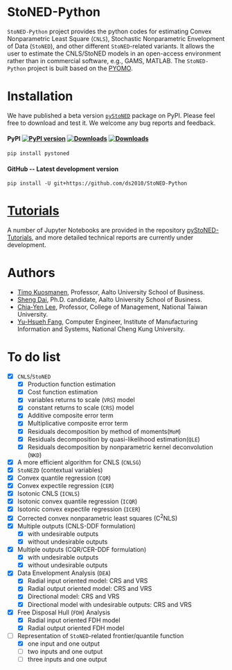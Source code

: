 # StoNED-Python

`StoNED-Python` project provides the python codes for estimating Convex Nonparametric Least Square (`CNLS`), Stochastic Nonparametric Envelopment of Data (`StoNED`), and other different `StoNED`-related variants. It allows the user to estimate the CNLS/StoNED models in an open-access environment rather than in commercial software, e.g., GAMS, MATLAB. The `StoNED-Python` project is built based on the [PYOMO](http://www.pyomo.org/). 

# Installation

We have published a beta version [`pyStoNED`](https://pypi.org/project/pystoned/) package on PyPI. Please feel free to download and test it. We welcome any bug reports and feedback.

#### PyPI [![PyPI version](https://img.shields.io/pypi/v/pystoned.svg?maxAge=3600)](https://pypi.org/project/pystoned/) [![Downloads](https://pepy.tech/badge/pystoned/month)](https://pepy.tech/project/pystoned/month) [![Downloads](https://pepy.tech/badge/pystoned)](https://pepy.tech/project/pystoned)

    pip install pystoned

#### GitHub -- Latest development version

    pip install -U git+https://github.com/ds2010/StoNED-Python

# [Tutorials](https://github.com/ds2010/pyStoNED-Tutorials)

A number of Jupyter Notebooks are provided in the repository [pyStoNED-Tutorials](https://github.com/ds2010/pyStoNED-Tutorials), and more detailed technical reports are currently under development.
  
# Authors

 + [Timo Kuosmanen](https://people.aalto.fi/timo.kuosmanen), Professor, Aalto University School of Business.
 + [Sheng Dai](https://www.researchgate.net/profile/Sheng_Dai8), Ph.D. candidate, Aalto University School of Business.
 + [Chia-Yen Lee](http://polab.im.ntu.edu.tw/), Professor, College of Management, National Taiwan University.
 + [Yu-Hsueh Fang](https://github.com/JulianATA), Computer Engineer, Institute of Manufacturing Information and Systems, National Cheng Kung University.

# To do list
- [x]  `CNLS`/`StoNED`
   - [x] Production function estimation
   - [x] Cost function estimation
   - [x] variables returns to scale (`VRS`) model
   - [x] constant returns to scale (`CRS`) model
   - [x] Additive composite error term
   - [x] Multiplicative composite error term
   - [x] Residuals decomposition by method of moments(`MoM`) 
   - [x] Residuals decomposition by quasi-likelihood estimation(`QLE`)
   - [x] Residuals decomposition by nonparametric kernel deconvolution (`NKD`)
- [x] A more efficient algorithm for CNLS (`CNLSG`)  
- [x] `StoNEZD` (contextual variables)
- [x] Convex quantile regression (`CQR`)
- [x] Convex expectile regression (`CER`)
- [x] Isotonic CNLS (`ICNLS`)
- [x] Isotonic convex quantile regression (`ICQR`)
- [x] Isotonic convex expectile regression (`ICER`)
- [x] Corrected convex nonparametric least squares (C<sup>2</sup>NLS)
- [x] Multiple outputs (CNLS-DDF formulation)
   - [x] with undesirable outputs
   - [x] without undesirable outputs
- [x] Multiple outputs (CQR/CER-DDF formulation)
   - [x] with undesirable outputs
   - [x] without undesirable outputs   
- [x] Data Envelopment Analysis (`DEA`)
   - [x] Radial input oriented model: CRS and VRS
   - [x] Radial output oriented model: CRS and VRS
   - [x] Directional model: CRS and VRS
   - [x] Directional model with undesirable outputs: CRS and VRS
- [x] Free Disposal Hull (`FDH`) Analysis 
   - [x] Radial input oriented FDH model
   - [x] Radial output oriented FDH model            
- [ ] Representation of `StoNED`-related frontier/quantile function
   - [x] one input and one output
   - [ ] two inputs and one output 
   - [ ] three inputs and one output 
